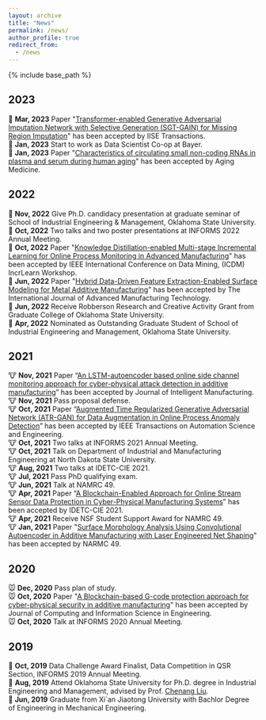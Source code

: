 ```yaml
---
layout: archive
title: "News"
permalink: /news/
author_profile: true
redirect_from:
  - /news
---
```


{% include base_path %}

2023
------
🐰 **Mar, 2023** Paper "[Transformer-enabled Generative Adversarial Imputation Network with Selective Generation (SGT-GAIN) for Missing Region Imputation](https://doi.org/10.1080/24725854.2023.2193257)" has been accepted by IISE Transactions.\
🐰 **Jan, 2023** Start to work as Data Scientist Co-op at Bayer.\
🐰 **Jan, 2023** Paper "[Characteristics of circulating small non-coding RNAs in plasma and serum during human aging](https://doi.org/10.1002/agm2.12241)" has been accepted by Aging Medicine.

2022
------
🐯 **Nov, 2022** Give Ph.D. candidacy presentation at graduate seminar of School of Industrial Engineering & Management, Oklahoma State University.\
🐯 **Oct, 2022** Two talks and two poster presentations at INFORMS 2022 Annual Meeting.\
🐯 **Oct, 2022** Paper "[Knowledge Distillation-enabled Multi-stage Incremental Learning for Online Process Monitoring in Advanced Manufacturing]( https://doi.org/10.1109/ICDMW58026.2022.00154)" has been accepted by IEEE International Conference on Data Mining, (ICDM) IncrLearn Workshop.\
🐯 **Jun, 2022**  Paper "[Hybrid Data-Driven Feature Extraction-Enabled Surface Modeling for Metal Additive Manufacturing](https://doi.org/10.1007/s00170-022-09608-z)" has been accepted by The International Journal of Advanced Manufacturing Technology.\
🐯 **Jun, 2022**  Receive Robberson Research and Creative Activity Grant from Graduate College of Oklahoma State University.\
🐯 **Apr, 2022**  Nominated as Outstanding Graduate Student of School of Industrial Engineering and Management, Oklahoma State University.

2021
------
🐮 **Nov, 2021**  Paper “[An LSTM-autoencoder based online side channel monitoring approach for cyber-physical attack detection in additive manufacturing](https://doi.org/10.1007/s10845-021-01879-9 )” has been accepted by Journal of Intelligent Manufacturing.\
🐮 **Nov, 2021**  Pass proposal defense.\
🐮 **Oct, 2021**  Paper “[Augmented Time Regularized Generative Adversarial Network (ATR-GAN) for Data Augmentation in Online Process Anomaly Detection](https://doi.org/10.1109/TASE.2021.3118635)” has been accepted by IEEE Transactions on Automation Science and Engineering.\
🐮 **Oct, 2021**  Two talks at INFORMS 2021 Annual Meeting.\
🐮 **Oct, 2021**  Talk on Department of Industrial and Manufacturing Engineering at North Dakota State University.\
🐮 **Aug, 2021**  Two talks at IDETC-CIE 2021.\
🐮 **Jul, 2021**  Pass PhD qualifying exam.\
🐮 **Jun, 2021**  Talk at NAMRC 49.\
🐮 **Apr, 2021**  Paper “[A Blockchain-Enabled Approach for Online Stream Sensor Data Protection in Cyber-Physical Manufacturing Systems](https://doi.org/10.1115/DETC2021-72023)” has been accepted by IDETC-CIE 2021.\
🐮 **Apr, 2021**  Receive NSF Student Support Award for NAMRC 49.\
🐮 **Jan, 2021**  Paper "[Surface Morphology Analysis Using Convolutional Autoencoder in Additive Manufacturing with Laser Engineered Net Shaping](https://doi.org/10.1016/j.promfg.2021.06.005 )" has been accepted by NARMC 49.

2020
------
🐭 **Dec, 2020**  Pass plan of study.\
🐭 **Oct, 2020**  Paper "[A Blockchain-based G-code protection approach for cyber-physical security in additive manufacturing](https://doi.org/10.1115/1.4048966 )" has been accepted by Journal of Computing and Information Science in Engineering.\
🐭 **Oct, 2020**  Talk at INFORMS 2020 Annual Meeting.

2019
------
🐷 **Oct, 2019**  Data Challenge Award Finalist, Data Competition in QSR Section, INFORMS 2019 Annual Meeting.\
🐷 **Aug, 2019**  Attend Oklahoma State University for Ph.D. degree in Industrial Engineering and Management, advised by Prof. [Chenang Liu](https://ceat.okstate.edu/iem/people/c-liu-faculty-profile.html).\
🐷 **Jun, 2019**  Graduate from Xi`an Jiaotong University with Bachlor Degree of Engineering in Mechanical Engineering.
